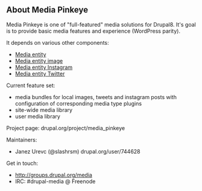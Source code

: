 ## About Media Pinkeye

Media Pinkeye is one of "full-featured" media solutions for Drupal8. It's goal
is to provide basic media features and experience (WordPress parity).

It depends on various other components:
 - [Media entity](http://drupal.org/project/media_entity)
 - [Media entity image](http://drupal.org/project/media_entity_image)
 - [Media entity Instagram](http://drupal.org/project/media_entity_instagram)
 - [Media entity Twitter](http://drupal.org/project/media_entity_twitter)

Current feature set:
 - media bundles for local images, tweets and instagram posts with configuration
of corresponding media type plugins
 - site-wide media library
 - user media library

Project page: drupal.org/project/media_pinkeye

Maintainers:
 - Janez Urevc (@slashrsm) drupal.org/user/744628

Get in touch:
 - http://groups.drupal.org/media
 - IRC: #drupal-media @ Freenode
